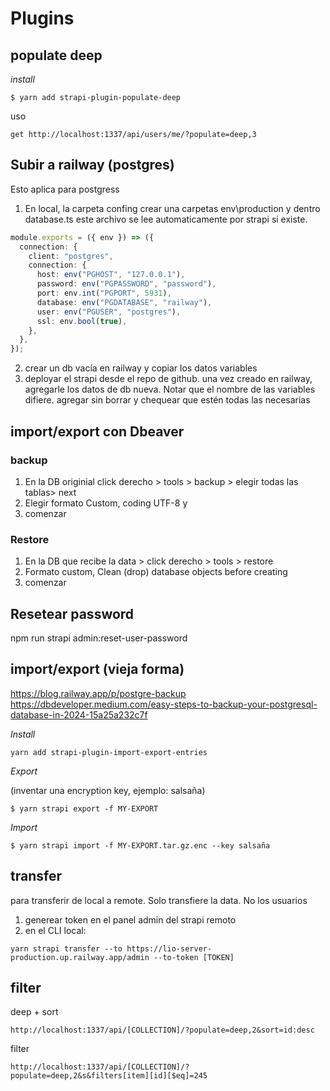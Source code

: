 # Plugins

## populate deep

_install_

```
$ yarn add strapi-plugin-populate-deep
```

uso

```
get http://localhost:1337/api/users/me/?populate=deep,3
```


## Subir a railway (postgres)

Esto aplica para postgress
1. En local, la carpeta confing crear una carpetas env\production y dentro database.ts
este archivo se lee automaticamente por strapi si existe.

```env/production/database.ts
module.exports = ({ env }) => ({
  connection: {
    client: "postgres",
    connection: {
      host: env("PGHOST", "127.0.0.1"),
      password: env("PGPASSWORD", "password"),
      port: env.int("PGPORT", 5931),
      database: env("PGDATABASE", "railway"),
      user: env("PGUSER", "postgres"),
      ssl: env.bool(true),
    },
  },
});

```
   
2. crear un db vacía en railway y copiar los datos variables
3. deployar el strapi desde el repo de github. una vez creado en railway, agregarle los datos de db nueva. Notar que el nombre de las variables difiere. agregar sin borrar y chequear que estén todas las necesarias
   
## import/export con Dbeaver

### backup
1. En la DB originial click derecho > tools > backup > elegir todas las tablas> next
2. Elegir formato Custom, coding UTF-8 y
3. comenzar
   
### Restore
1. En la DB que recibe la data > click derecho > tools > restore
2. Formato custom, Clean (drop) database objects before creating
3. comenzar

## Resetear password

npm run strapi admin:reset-user-password

## import/export (vieja forma)

https://blog.railway.app/p/postgre-backup
https://dbdeveloper.medium.com/easy-steps-to-backup-your-postgresql-database-in-2024-15a25a232c7f

_Install_

```
yarn add strapi-plugin-import-export-entries
```

_Export_

(inventar una encryption key, ejemplo: salsaña)

```
$ yarn strapi export -f MY-EXPORT
```

_Import_

```
$ yarn strapi import -f MY-EXPORT.tar.gz.enc --key salsaña
```


## transfer
para transferir de local a remote. Solo transfiere la data. No los usuarios
1. generear token en el panel admin del strapi remoto
2. en el CLI local:

```
yarn strapi transfer --to https://lio-server-production.up.railway.app/admin --to-token [TOKEN]
```
   

## filter

deep + sort

```
http://localhost:1337/api/[COLLECTION]/?populate=deep,2&sort=id:desc
```

filter

```
http://localhost:1337/api/[COLLECTION]/?populate=deep,2&s&filters[item][id][$eq]=245
```
